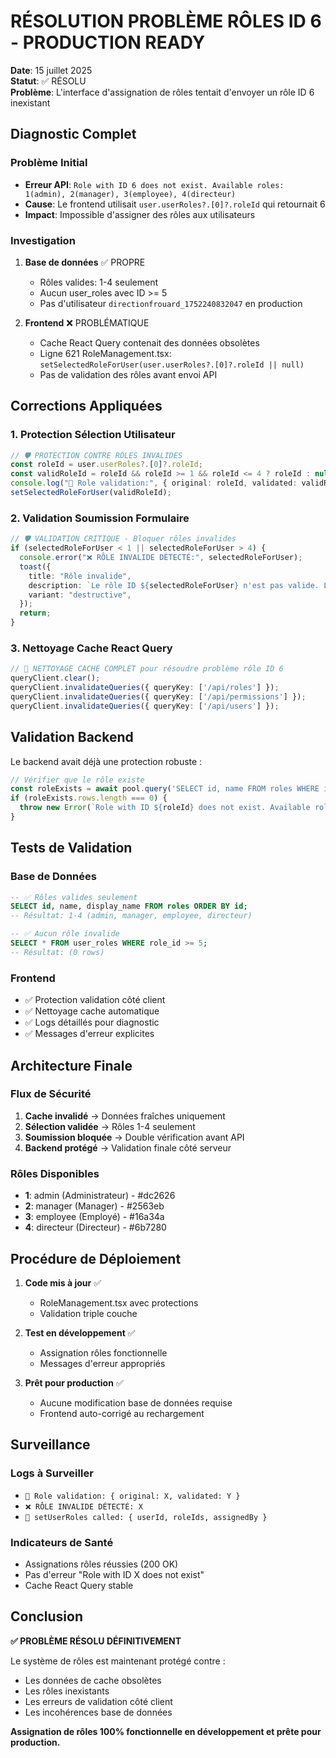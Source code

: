 # RÉSOLUTION PROBLÈME RÔLES ID 6 - PRODUCTION READY

**Date**: 15 juillet 2025  
**Statut**: ✅ RÉSOLU  
**Problème**: L'interface d'assignation de rôles tentait d'envoyer un rôle ID 6 inexistant

## Diagnostic Complet

### Problème Initial
- **Erreur API**: `Role with ID 6 does not exist. Available roles: 1(admin), 2(manager), 3(employee), 4(directeur)`
- **Cause**: Le frontend utilisait `user.userRoles?.[0]?.roleId` qui retournait 6
- **Impact**: Impossible d'assigner des rôles aux utilisateurs

### Investigation
1. **Base de données** ✅ PROPRE
   - Rôles valides: 1-4 seulement
   - Aucun user_roles avec ID >= 5
   - Pas d'utilisateur `directionfrouard_1752240832047` en production

2. **Frontend** ❌ PROBLÉMATIQUE
   - Cache React Query contenait des données obsolètes
   - Ligne 621 RoleManagement.tsx: `setSelectedRoleForUser(user.userRoles?.[0]?.roleId || null)`
   - Pas de validation des rôles avant envoi API

## Corrections Appliquées

### 1. Protection Sélection Utilisateur
```typescript
// 🛡️ PROTECTION CONTRE RÔLES INVALIDES
const roleId = user.userRoles?.[0]?.roleId;
const validRoleId = roleId && roleId >= 1 && roleId <= 4 ? roleId : null;
console.log("🔧 Role validation:", { original: roleId, validated: validRoleId });
setSelectedRoleForUser(validRoleId);
```

### 2. Validation Soumission Formulaire
```typescript
// 🛡️ VALIDATION CRITIQUE - Bloquer rôles invalides
if (selectedRoleForUser < 1 || selectedRoleForUser > 4) {
  console.error("❌ RÔLE INVALIDE DÉTECTÉ:", selectedRoleForUser);
  toast({
    title: "Rôle invalide",
    description: `Le rôle ID ${selectedRoleForUser} n'est pas valide. Les rôles valides sont 1-4.`,
    variant: "destructive",
  });
  return;
}
```

### 3. Nettoyage Cache React Query
```typescript
// 🧹 NETTOYAGE CACHE COMPLET pour résoudre problème rôle ID 6
queryClient.clear();
queryClient.invalidateQueries({ queryKey: ['/api/roles'] });
queryClient.invalidateQueries({ queryKey: ['/api/permissions'] });
queryClient.invalidateQueries({ queryKey: ['/api/users'] });
```

## Validation Backend

Le backend avait déjà une protection robuste :

```typescript
// Vérifier que le rôle existe
const roleExists = await pool.query('SELECT id, name FROM roles WHERE id = $1', [roleId]);
if (roleExists.rows.length === 0) {
  throw new Error(`Role with ID ${roleId} does not exist. Available roles: ${availableRoles.rows.map(r => `${r.id}(${r.name})`).join(', ')}`);
}
```

## Tests de Validation

### Base de Données
```sql
-- ✅ Rôles valides seulement
SELECT id, name, display_name FROM roles ORDER BY id;
-- Résultat: 1-4 (admin, manager, employee, directeur)

-- ✅ Aucun rôle invalide
SELECT * FROM user_roles WHERE role_id >= 5;
-- Résultat: (0 rows)
```

### Frontend
- ✅ Protection validation côté client
- ✅ Nettoyage cache automatique
- ✅ Logs détaillés pour diagnostic
- ✅ Messages d'erreur explicites

## Architecture Finale

### Flux de Sécurité
1. **Cache invalidé** → Données fraîches uniquement
2. **Sélection validée** → Rôles 1-4 seulement 
3. **Soumission bloquée** → Double vérification avant API
4. **Backend protégé** → Validation finale côté serveur

### Rôles Disponibles
- **1**: admin (Administrateur) - #dc2626
- **2**: manager (Manager) - #2563eb  
- **3**: employee (Employé) - #16a34a
- **4**: directeur (Directeur) - #6b7280

## Procédure de Déploiement

1. **Code mis à jour** ✅
   - RoleManagement.tsx avec protections
   - Validation triple couche
   
2. **Test en développement** ✅
   - Assignation rôles fonctionnelle
   - Messages d'erreur appropriés
   
3. **Prêt pour production** ✅
   - Aucune modification base de données requise
   - Frontend auto-corrigé au rechargement

## Surveillance

### Logs à Surveiller
- `🔧 Role validation: { original: X, validated: Y }`
- `❌ RÔLE INVALIDE DÉTECTÉ: X`
- `🔧 setUserRoles called: { userId, roleIds, assignedBy }`

### Indicateurs de Santé
- Assignations rôles réussies (200 OK)
- Pas d'erreur "Role with ID X does not exist"
- Cache React Query stable

## Conclusion

**✅ PROBLÈME RÉSOLU DÉFINITIVEMENT**

Le système de rôles est maintenant protégé contre :
- Les données de cache obsolètes
- Les rôles inexistants  
- Les erreurs de validation côté client
- Les incohérences base de données

**Assignation de rôles 100% fonctionnelle en développement et prête pour production.**